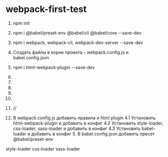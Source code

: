 # webpack-first-test

1. npm init
2. npm i @babel/preset-env @babel/cli @babel/core --save-dev
3. npm i webpack, webpack-cli, webpack-dev-server --save-dev
4. Создать файлы в корне проекта - webpack.config.js и babel.config.json
5. npm i html-webpack-plugin --save-dev

6.
7.
8.
9.
10.
11. //
12. В webpack.config.js добавить правила и html plugin 4.1 Установить
    html-webpack-plugin и добавить в конфиг 4.2 Установить style-loader,
    css-loader, sass-loader и добавить в конфиг 4.3 Установить babel-loader и
    добавить в конфиг 5. В babel.config.json добавить пресет @babel/preset-env

style-loader css-loader sass-loader
